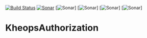 [![Build Status](https://travis-ci.org/OsiriX-Foundation/KheopsAuthorization.svg?branch=master)](https://travis-ci.org/OsiriX-Foundation/KheopsAuthorization)
[![Sonar](https://sonarcloud.io/api/project_badges/measure?project=KheopsAuthorization&metric=ncloc)](https://sonarcloud.io/component_measures?id=org.KheopsAuthorization)
[![Sonar](https://sonarcloud.io/api/project_badges/measure?project=KheopsAuthorization&metric=reliability_rating)]
[![Sonar](https://sonarcloud.io/api/project_badges/measure?project=KheopsAuthorization&metric=sqale_rating)]
[![Sonar](https://sonarcloud.io/api/project_badges/measure?project=KheopsAuthorization&metric=security_rating)]
[![Sonar](https://sonarcloud.io/api/project_badges/measure?project=KheopsAuthorization&metric=alert_status)]

# KheopsAuthorization
